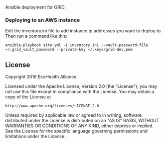 Ansible deployment for GRID.

### Deploying to an AWS instance

Edit the inventory.ini file to add instance ip addresses you want to deploy to.
Then run a command like this:

```
ansible-playbook site.yml -i inventory.ini --vault-password-file ~/.grid_vault_password --private-key ~/.keys/grid-dev.pem
```

## License
Copyright 2016 EcoHealth Alliance

Licensed under the Apache License, Version 2.0 (the "License");
you may not use this file except in compliance with the License.
You may obtain a copy of the License at

    http://www.apache.org/licenses/LICENSE-2.0

Unless required by applicable law or agreed to in writing, software
distributed under the License is distributed on an "AS IS" BASIS,
WITHOUT WARRANTIES OR CONDITIONS OF ANY KIND, either express or implied.
See the License for the specific language governing permissions and
limitations under the License.
